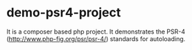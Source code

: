 demo-psr4-project
=================

It is a composer based php project. It demonstrates the PSR-4 (http://www.php-fig.org/psr/psr-4/) standards for autoloading.

